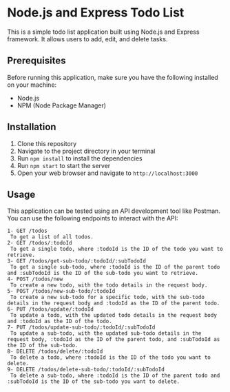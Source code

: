 # Node.js and Express Todo List

This is a simple todo list application built using Node.js and Express framework. It allows users to add, edit, and delete tasks.

## Prerequisites

Before running this application, make sure you have the following installed on your machine:

- Node.js
- NPM (Node Package Manager)

## Installation

1. Clone this repository
2. Navigate to the project directory in your terminal
3. Run `npm install` to install the dependencies
4. Run `npm start` to start the server
5. Open your web browser and navigate to `http://localhost:3000`

## Usage

This application can be tested using an API development tool like Postman. You can use the following endpoints to interact with the API:

```http
1- GET /todos
 To get a list of all todos.
2- GET /todos/:todoId
 To get a single todo, where :todoId is the ID of the todo you want to retrieve.
3- GET /todos/get-sub-todo/:todoId/:subTodoId
 To get a single sub-todo, where :todoId is the ID of the parent todo and :subTodoId is the ID of the sub-todo you want to retrieve.
4- POST /todos/new
 To create a new todo, with the todo details in the request body.
5- POST /todos/new-sub-todo/:todoId
 To create a new sub-todo for a specific todo, with the sub-todo details in the request body and :todoId as the ID of the parent todo.
6- PUT /todos/update/:todoId
 To update a todo, with the updated todo details in the request body and :todoId as the ID of the todo.
7- PUT /todos/update-sub-todo/:todoId/:subTodoId
 To update a sub-todo, with the updated sub-todo details in the request body, :todoId as the ID of the parent todo, and :subTodoId as the ID of the sub-todo.
8- DELETE /todos/delete/:todoId
 To delete a todo, where :todoId is the ID of the todo you want to delete.
9- DELETE /todos/delete-sub-todo/:todoId/:subTodoId
 To delete a sub-todo, where :todoId is the ID of the parent todo and :subTodoId is the ID of the sub-todo you want to delete.


